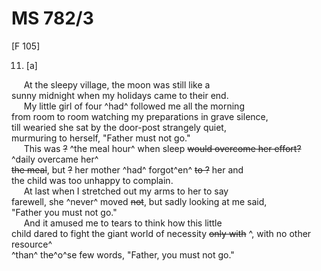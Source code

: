 # MS 782/3

[F 105]

11. [a]

&nbsp;&nbsp;&nbsp;&nbsp;&nbsp;At the sleepy village, the moon was still like a \
sunny midnight when my holidays came to their end. \
&nbsp;&nbsp;&nbsp;&nbsp;&nbsp;My little girl of four ^had^ followed me all the morning \
from room to room watching my preparations in grave silence, \
till wearied she sat by the door-post strangely quiet, \
murmuring to herself, "Father must not go." \
&nbsp;&nbsp;&nbsp;&nbsp;&nbsp;This was ~~?~~ ^the meal hour^ when sleep ~~would overcome her effort?~~ ^daily overcame her^ \
~~the meal~~, but ~~?~~ her mother ^had^ forgot^en^ ~~to ?~~ her and \
the child was too unhappy to complain. \
&nbsp;&nbsp;&nbsp;&nbsp;&nbsp;At last when I stretched out my arms to her to say \
farewell, she ^never^ moved ~~not~~, but sadly looking at me said, \
"Father you must not go." \
&nbsp;&nbsp;&nbsp;&nbsp;&nbsp;And it amused me to tears to think how this little \
child dared to fight the giant world of necessity ~~only with~~ ^, with no other \
resource^ \
^than^ th~~e~~^o^se few words, "Father, you must not go."
